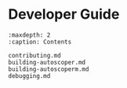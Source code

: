# Developer Guide
```{toctree}
:maxdepth: 2
:caption: Contents

contributing.md
building-autoscoper.md
building-autoscoperm.md
debugging.md
```